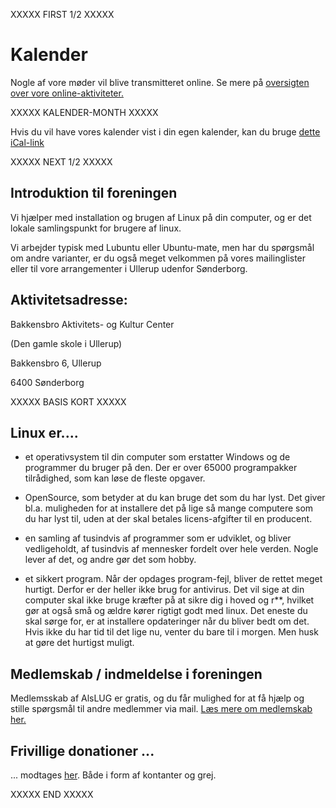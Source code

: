 XXXXX FIRST 1/2 XXXXX

# Kalender

<!--

<div styl_e='background:#FFAA66'>

## Corona informationer

-->

<!--
XXXXX C_ORONASMITTE.DK-complience XXXXX
-->

<!--

[Se alle vore corona-tiltag i lokalet.](/arrangementer/corona.md)

</div>

## Tilmelding er en god ide:
Vi har normalt masser af plads, men der er mulighed for at
[reservere en plads via SMS](https://www.alslug.dk/arrangementer/sms-tilmelding.md).
Så du er sikker på at der er en stol ledig til dig.

-->

Nogle af vore møder vil blive transmitteret online. Se mere på
[oversigten over vore online-aktiviteter.](/arrangementer/online.md)


XXXXX KALENDER-MONTH XXXXX			
				
Hvis du vil have vores kalender vist i din egen kalender, kan du bruge
[dette iCal-link](https://www.alslug.dk/kalender/alt.ics)


XXXXX NEXT 1/2 XXXXX

## Introduktion til foreningen
Vi hjælper med installation og brugen af Linux på din computer, og er det lokale samlingspunkt for brugere af linux.

Vi arbejder typisk med Lubuntu eller Ubuntu-mate, men har du spørgsmål om andre varianter, er du også meget velkommen på
vores mailinglister eller til vore arrangementer i Ullerup udenfor Sønderborg.

## Aktivitetsadresse:
Bakkensbro Aktivitets- og Kultur Center

(Den gamle skole i Ullerup)

Bakkensbro 6, Ullerup

6400 Sønderborg

XXXXX BASIS KORT XXXXX
<script src='https://alslug.dk/api/aktiviteter/lokale.js'></script>

## Linux er....

- et operativsystem til din computer som erstatter Windows og de programmer du bruger på den.
Der er over 65000 programpakker tilrådighed, som kan løse de fleste opgaver.

- OpenSource, som betyder at du kan bruge det som du har lyst. Det giver bl.a. muligheden for at installere det
på lige så mange computere som du har lyst til, uden at der skal betales licens-afgifter til en producent.

- en samling af tusindvis af programmer som er udviklet, og bliver vedligeholdt, af tusindvis af
mennesker fordelt over hele verden. Nogle lever af det, og andre gør det som hobby.

- et sikkert program. Når der opdages program-fejl, bliver de rettet meget hurtigt.
Derfor er der heller ikke brug for antivirus.
Det vil sige at din computer skal ikke bruge kræfter på at sikre dig i hoved og r**, hvilket gør at også små og ældre
kører rigtigt godt med linux.
Det eneste du skal sørge for, er at installere opdateringer når du bliver bedt om det.
Hvis ikke du har tid til det lige nu, venter du bare til i morgen. Men husk at gøre det hurtigst muligt.


## Medlemskab / indmeldelse i foreningen
Medlemsskab af AlsLUG er gratis, og du får mulighed for at få hjælp og stille spørgsmål til andre medlemmer via mail.
[Læs mere om medlemskab her.](https://www.alslug.dk/medlemskab/indmeldelse.html)


## Frivillige donationer ...
... modtages [her](/oekonomi/donationer.md). Både i form af kontanter og grej.

XXXXX END XXXXX
